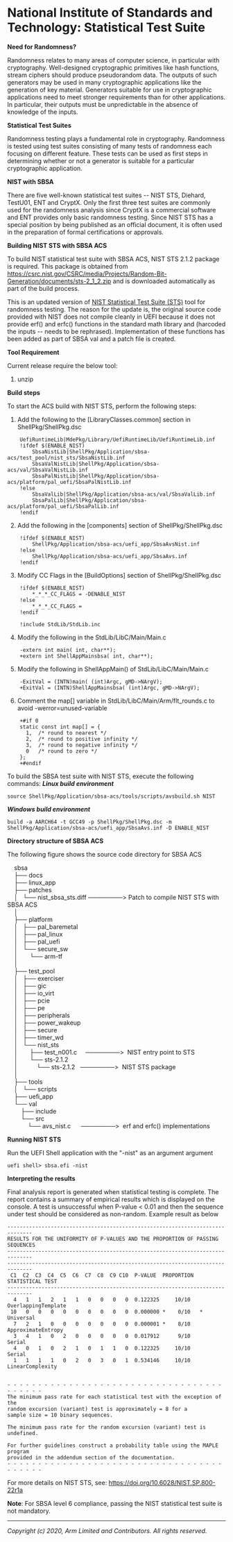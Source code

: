 # National Institute of Standards and Technology: Statistical Test Suite

**Need for Randomness?**

Randomness relates to many areas of computer science, in particular with cryptography. Well-designed cryptographic primitives like hash functions, stream ciphers should produce pseudorandom data. The outputs of such generators may be used in many cryptographic applications like the generation of key material. Generators suitable for use in cryptographic applications need to meet stronger requirements than for other applications. In particular, their outputs must be unpredictable in the absence of knowledge of the inputs.

**Statistical Test Suites**

Randomness testing plays a fundamental role in cryptography. Randomness is tested using test suites consisting of many tests of randomness each focusing on different feature. These tests can be used as first steps in determining whether or not a generator is suitable for a particular cryptographic application.

**NIST with SBSA**

There are five well-known statistical test suites -- NIST STS, Diehard, TestU01, ENT and CryptX. Only the first three test suites are commonly used for the randomness analysis since CryptX is a commercial software and ENT provides only basic randomness testing. Since NIST STS has a special position by being published as an official document, it is often used in the preparation of formal certifications or approvals.

**Building NIST STS with SBSA ACS**

To build NIST statistical test suite with SBSA ACS, NIST STS 2.1.2 package is required. This package is obtained from <https://csrc.nist.gov/CSRC/media/Projects/Random-Bit-Generation/documents/sts-2_1_2.zip>  and is downloaded automatically as part of the build process.

This is an updated version of [NIST Statistical Test Suite (STS)](http://csrc.nist.gov/groups/ST/toolkit/rng/documentation_software.html) tool for randomness testing. The reason for the update is, the original source code provided with NIST does not compile cleanly in UEFI because it does not provide erf() and erfc() functions in the standard math library and (harcoded the inputs -- needs to be rephrased). Implementation of these functions has been added as part of SBSA val and a patch file is created.

**Tool Requirement**

Current release require the below tool:

1. unzip

**Build steps**

To start the ACS build with NIST STS, perform the following steps:

1.  Add the following to the [LibraryClasses.common] section in ShellPkg/ShellPkg.dsc
```
    UefiRuntimeLib|MdePkg/Library/UefiRuntimeLib/UefiRuntimeLib.inf
    !ifdef $(ENABLE_NIST)
        SbsaNistLib|ShellPkg/Application/sbsa-acs/test_pool/nist_sts/SbsaNistLib.inf
        SbsaValNistLib|ShellPkg/Application/sbsa-acs/val/SbsaValNistLib.inf
        SbsaPalNistLib|ShellPkg/Application/sbsa-acs/platform/pal_uefi/SbsaPalNistLib.inf
    !else
        SbsaValLib|ShellPkg/Application/sbsa-acs/val/SbsaValLib.inf
        SbsaPalLib|ShellPkg/Application/sbsa-acs/platform/pal_uefi/SbsaPalLib.inf
    !endif
```
2.  Add the following in the [components] section of ShellPkg/ShellPkg.dsc
```
    !ifdef $(ENABLE_NIST)
        ShellPkg/Application/sbsa-acs/uefi_app/SbsaAvsNist.inf
    !else
        ShellPkg/Application/sbsa-acs/uefi_app/SbsaAvs.inf
    !endif
```
3.  Modify CC Flags in the [BuildOptions] section of ShellPkg/ShellPkg.dsc
```
    !ifdef $(ENABLE_NIST)
        *_*_*_CC_FLAGS = -DENABLE_NIST
    !else
        *_*_*_CC_FLAGS =
    !endif

    !include StdLib/StdLib.inc
```
4.  Modify the following in the StdLib/LibC/Main/Main.c
```
    -extern int main( int, char**);
    +extern int ShellAppMainsbsa( int, char**);
```
5.  Modify the following in ShellAppMain() of StdLib/LibC/Main/Main.c
```
    -ExitVal = (INTN)main( (int)Argc, gMD->NArgV);
    +ExitVal = (INTN)ShellAppMainsbsa( (int)Argc, gMD->NArgV);
```
6. Comment the map[] variable in StdLib/LibC/Main/Arm/flt_rounds.c to avoid -werror=unused-variable
```
    +#if 0
    static const int map[] = {
      1,  /* round to nearest */
      2,  /* round to positive infinity */
      3,  /* round to negative infinity */
      0   /* round to zero */
    };
    +#endif
```


To build the SBSA test suite with NIST STS, execute the following commands:
***Linux build environment***
```
source ShellPkg/Application/sbsa-acs/tools/scripts/avsbuild.sh NIST
```

***Windows build environment***
```
build -a AARCH64 -t GCC49 -p ShellPkg/ShellPkg.dsc -m ShellPkg/Application/sbsa-acs/uefi_app/SbsaAvs.inf -D ENABLE_NIST
```

**Directory structure of SBSA ACS**

The following figure shows the source code directory for SBSA ACS

    sbsa<br/>
    ├── docs<br/>
    ├── linux_app<br/>
    ├── patches<br/>
    │   └── nist_sbsa_sts.diff  ────────> Patch to compile NIST STS with SBSA ACS<br/>
    │<br/>
    ├── platform<br/>
    │   ├── pal_baremetal<br/>
    │   ├── pal_linux<br/>
    │   ├── pal_uefi<br/>
    │   └── secure_sw<br/>
    │       └── arm-tf<br/>
    │<br/>
    ├── test_pool<br/>
    │   ├── exerciser<br/>
    │   ├── gic<br/>
    │   ├── io_virt<br/>
    │   ├── pcie<br/>
    │   ├── pe<br/>
    │   ├── peripherals<br/>
    │   ├──  power_wakeup<br/>
    │   ├── secure<br/>
    │   ├── timer_wd<br/>
    │   └── nist_sts<br/>
    │       ├── test_n001.c     ────────>  NIST entry point to STS<br/>
    │       └── sts-2.1.2<br/>
    │           └── sts-2.1.2   ────────>  NIST STS package<br/>
    │<br/>
    ├── tools<br/>
    │   └── scripts<br/>
    ├── uefi_app<br/>
    └── val<br/>
        ├── include<br/>
        └── src<br/>
            └── avs_nist.c      ────────>  erf and erfc() implementations<br/>

**Running NIST STS**

Run the UEFI Shell application with the "-nist" as an argument argument

    uefi shell> sbsa.efi -nist

**Interpreting the results**

Final analysis report is generated when statistical testing is complete. The report contains a summary of empirical results which is displayed on the console. A test is unsuccessful when P-value < 0.01 and then the sequence under test should be considered as non-random. Example result as below

    ------------------------------------------------------------------------------
    RESULTS FOR THE UNIFORMITY OF P-VALUES AND THE PROPORTION OF PASSING SEQUENCES
    ------------------------------------------------------------------------------
    ------------------------------------------------------------------------------
     C1  C2  C3  C4  C5  C6  C7  C8  C9 C10  P-VALUE  PROPORTION  STATISTICAL TEST
    ------------------------------------------------------------------------------
      4   1   1   2   1   1   0   0   0   0  0.122325     10/10      OverlappingTemplate
     10   0   0   0   0   0   0   0   0   0  0.000000 *    0/10   *  Universal
      7   2   1   0   0   0   0   0   0   0  0.000001 *    8/10      ApproximateEntropy
      3   4   1   0   2   0   0   0   0   0  0.017912      9/10      Serial
      4   0   1   0   2   1   0   1   1   0  0.122325     10/10      Serial
      1   1   1   1   0   2   0   3   0   1  0.534146     10/10      LinearComplexity


    - - - - - - - - - - - - - - - - - - - - - - - - - - - - - - - - - - - - - - - - -
    The minimum pass rate for each statistical test with the exception of the
    random excursion (variant) test is approximately = 8 for a
    sample size = 10 binary sequences.

    The minimum pass rate for the random excursion (variant) test is undefined.

    For further guidelines construct a probability table using the MAPLE program
    provided in the addendum section of the documentation.
    - - - - - - - - - - - - - - - - - - - - - - - - - - - - - - - - - - - - - - - - -


For more details on NIST STS, see: <https://doi.org/10.6028/NIST.SP.800-22r1a>

**Note**: For SBSA level 6 compliance, passing the NIST statistical test suite is not mandatory.

--------------

*Copyright (c) 2020, Arm Limited and Contributors. All rights reserved.*
